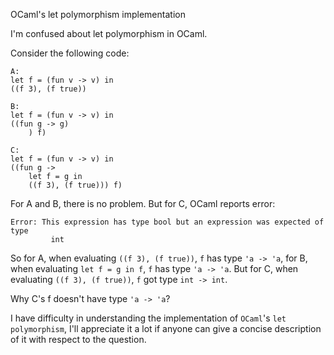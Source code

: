 OCaml's let polymorphism implementation

I'm confused about let polymorphism in OCaml. 

Consider the following code:

```
A: 
let f = (fun v -> v) in
((f 3), (f true))

B:
let f = (fun v -> v) in
((fun g -> g)
    ) f)

C:
let f = (fun v -> v) in
((fun g ->
    let f = g in
    ((f 3), (f true))) f)

```

For A and B, there is no problem. But for C,
OCaml reports error:

```
Error: This expression has type bool but an expression was expected of type
         int
```

So for A, when evaluating `((f 3), (f true))`, `f` has type `'a -> 'a`,
for B, when evaluating `let f = g in f`, `f` has type `'a -> 'a`.
But for C, when evaluating `((f 3), (f true))`, `f` got type `int -> int`.

Why C's f doesn't have type `'a -> 'a`?

I have difficulty in understanding the implementation of `OCaml`'s
`let polymorphism`, I'll appreciate it a lot if anyone can give a concise
description of it with respect to the question.
